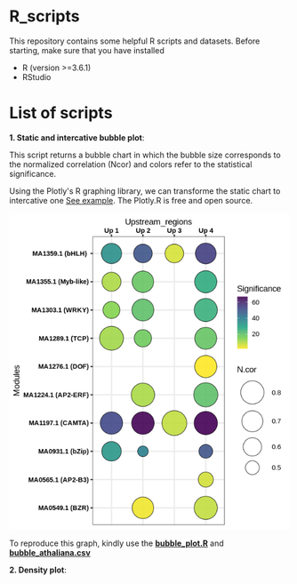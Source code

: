 # R_scripts

This repository contains some helpful R scripts and datasets.
Before starting, make sure that you have installed
* R (version >=3.6.1)
* RStudio

# List of scripts

**1. Static and intercative bubble plot**: 

This script returns a bubble chart in which the bubble size corresponds to the normalized correlation (Ncor) and colors refer to the statistical significance.  

Using the Plotly's R graphing library, we can transforme the static chart to intercative one [See example](http://najlaksouri.github.io/R_scripts/PlotlyScatterExample.html). The Plotly.R is free and open source.   

![alt text](DOC/static_bubble_chart.png)


To reproduce this graph, kindly use the **[bubble_plot.R](R/bubble_plot.R)**  and **[bubble_athaliana.csv](data/bubble_athaliana.csv)**

**2. Density plot**: 
